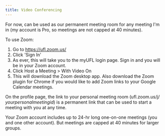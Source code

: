 ```yaml
---
title: Video Conferencing
---
```


For now, can be used as our permanent meeting room for any meeting I'm in (my account is Pro, so meetings are not capped at 40 minutes).

To use Zoom: 
1. Go to https://ufl.zoom.us/
2. Click 'Sign In'
3. As ever, this will take you to the myUFL login page. Sign in and you will be in your Zoom account.
4. Click Host a Meeting > With Video On
5. This will download the Zoom desktop app. Also download the Zoom plugin for Chrome if you would like to add Zoom links to your Google Calendar meetings.

On the profile page, the link to your personal meeting room (ufl.zoom.us/j/ _yourpersonalmeetingid_) is a permanent link that can be used to start a meeting with you at any time.

Your Zoom account includes up to 24-hr long one-on-one meetings (you and one other account). But meetings are capped at 40 minutes for larger groups.